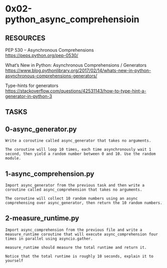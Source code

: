 # 0x02-python_async_comprehensioin

## RESOURCES
PEP 530 – Asynchronous Comprehensions <br>https://peps.python.org/pep-0530/<br>

What’s New in Python: Asynchronous Comprehensions / Generators <br>https://www.blog.pythonlibrary.org/2017/02/14/whats-new-in-python-asynchronous-comprehensions-generators/<br>

Type-hints for generators <br>https://stackoverflow.com/questions/42531143/how-to-type-hint-a-generator-in-python-3<br>

## TASKS

## 0-async_generator.py
	Write a coroutine called async_generator that takes no arguments.

	The coroutine will loop 10 times, each time asynchronously wait 1 second, then yield a random number between 0 and 10. Use the random module.

## 1-async_comprehension.py

	Import async_generator from the previous task and then write a coroutine called async_comprehension that takes no arguments.

	The coroutine will collect 10 random numbers using an async comprehensing over async_generator, then return the 10 random numbers.

## 2-measure_runtime.py

	Import async_comprehension from the previous file and write a measure_runtime coroutine that will execute async_comprehension four times in parallel using asyncio.gather.

	measure_runtime should measure the total runtime and return it.

	Notice that the total runtime is roughly 10 seconds, explain it to yourself

